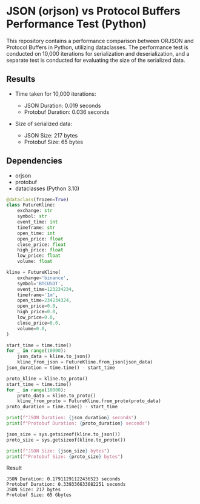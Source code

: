 # JSON (orjson) vs Protocol Buffers Performance Test (Python)

This repository contains a performance comparison between ORJSON and Protocol Buffers in Python, utilizing dataclasses. The performance test is conducted on 10,000 iterations for serialization and deserialization, and a separate test is conducted for evaluating the size of the serialized data.

## Results

- Time taken for 10,000 iterations:
  - JSON Duration: 0.019 seconds
  - Protobuf Duration: 0.036 seconds

- Size of serialized data:
  - JSON Size: 217 bytes
  - Protobuf Size: 65 bytes


## Dependencies

- orjson
- protobuf
- dataclasses (Python 3.10)

```python
@dataclass(frozen=True)
class FutureKline:
    exchange: str
    symbol: str
    event_time: int
    timeframe: str
    open_time: int
    open_price: float
    close_price: float
    high_price: float
    low_price: float
    volume: float

```

```python
kline = FutureKline(
    exchange='binance',
    symbol='BTCUSDT',
    event_time=123234234,
    timeframe='1m',
    open_time=234234324,
    open_price=0.0,
    high_price=0.0,
    low_price=0.0,
    close_price=0.0,
    volume=0.0,
)

start_time = time.time()
for _ in range(10000):
    json_data = kline.to_json()
    kline_from_json = FutureKline.from_json(json_data)
json_duration = time.time() - start_time

proto_kline = kline.to_proto()
start_time = time.time()
for _ in range(10000):
    proto_data = kline.to_proto()
    kline_from_proto = FutureKline.from_proto(proto_data)
proto_duration = time.time() - start_time

print(f"JSON Duration: {json_duration} seconds")
print(f"Protobuf Duration: {proto_duration} seconds")

json_size = sys.getsizeof(kline.to_json())
proto_size = sys.getsizeof(kline.to_proto())

print(f"JSON Size: {json_size} bytes")
print(f"Protobuf Size: {proto_size} bytes")
```
Result
```shell
JSON Duration: 0.17911291122436523 seconds
Protobuf Duration: 0.339336633682251 seconds
JSON Size: 217 bytes
Protobuf Size: 65 Gbytes
```